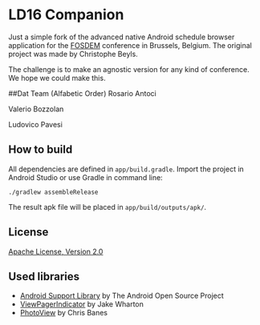 # LD16 Companion
Just a simple fork of the advanced native Android schedule browser application for the [FOSDEM](http://fosdem.org/) conference in Brussels, Belgium. The original project was made by Christophe Beyls.

The challenge is to make an agnostic version for any kind of conference.
We hope we could make this.

##Dat Team (Alfabetic Order)
Rosario Antoci

Valerio Bozzolan

Ludovico Pavesi

## How to build

All dependencies are defined in ```app/build.gradle```. Import the project in Android Studio or use Gradle in command line:

```
./gradlew assembleRelease
```

The result apk file will be placed in ```app/build/outputs/apk/```.

## License

[Apache License, Version 2.0](http://www.apache.org/licenses/LICENSE-2.0)

## Used libraries

* [Android Support Library](http://developer.android.com/tools/support-library/) by The Android Open Source Project
* [ViewPagerIndicator](http://viewpagerindicator.com/) by Jake Wharton
* [PhotoView](https://github.com/chrisbanes/PhotoView) by Chris Banes
